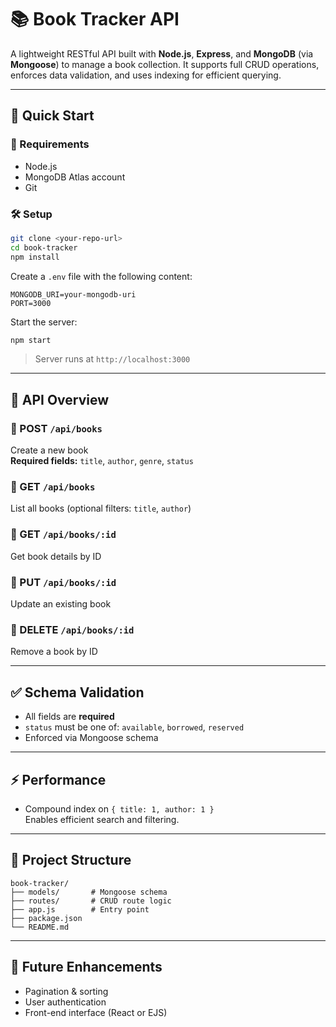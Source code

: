 # 📚 Book Tracker API

A lightweight RESTful API built with **Node.js**, **Express**, and **MongoDB** (via **Mongoose**) to manage a book collection. It supports full CRUD operations, enforces data validation, and uses indexing for efficient querying.

---

## 🚀 Quick Start

### 🔧 Requirements

- Node.js
- MongoDB Atlas account
- Git

### 🛠 Setup

```bash
git clone <your-repo-url>
cd book-tracker
npm install
```

Create a `.env` file with the following content:

```env
MONGODB_URI=your-mongodb-uri
PORT=3000
```

Start the server:

```bash
npm start
```

> Server runs at `http://localhost:3000`

---

## 📘 API Overview

### 🔹 POST `/api/books`

Create a new book  
**Required fields:** `title`, `author`, `genre`, `status`

### 🔹 GET `/api/books`

List all books (optional filters: `title`, `author`)

### 🔹 GET `/api/books/:id`

Get book details by ID

### 🔹 PUT `/api/books/:id`

Update an existing book

### 🔹 DELETE `/api/books/:id`

Remove a book by ID

---

## ✅ Schema Validation

- All fields are **required**
- `status` must be one of: `available`, `borrowed`, `reserved`
- Enforced via Mongoose schema

---

## ⚡ Performance

- Compound index on `{ title: 1, author: 1 }`  
  Enables efficient search and filtering.

---

## 📁 Project Structure

```
book-tracker/
├── models/       # Mongoose schema
├── routes/       # CRUD route logic
├── app.js        # Entry point
├── package.json
└── README.md
```

---

## 🧠 Future Enhancements

- Pagination & sorting
- User authentication
- Front-end interface (React or EJS)
